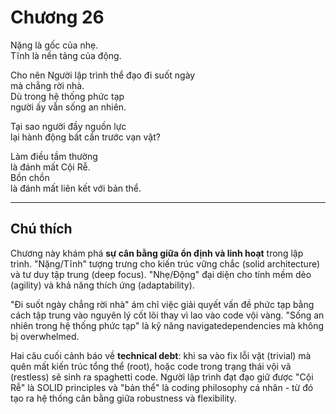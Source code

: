 # Chương 26  

Nặng là gốc của nhẹ.  
Tĩnh là nền tảng của động.  

Cho nên Người lập trình thể đạo đi suốt ngày  
mà chẳng rời nhà.  
Dù trong hệ thống phức tạp  
người ấy vẫn sống an nhiên.  

Tại sao người đầy nguồn lực  
lại hành động bất cẩn trước vạn vật?  

Làm điều tầm thường  
là đánh mất Cội Rễ.  
Bồn chồn  
là đánh mất liên kết với bản thể.  

---

## Chú thích  

Chương này khám phá **sự cân bằng giữa ổn định và linh hoạt** trong lập trình. "Nặng/Tĩnh" tượng trưng cho kiến trúc vững chắc (solid architecture) và tư duy tập trung (deep focus). "Nhẹ/Động" đại diện cho tính mềm dẻo (agility) và khả năng thích ứng (adaptability).  

"Đi suốt ngày chẳng rời nhà" ám chỉ việc giải quyết vấn đề phức tạp bằng cách tập trung vào nguyên lý cốt lõi thay vì lao vào code vội vàng. "Sống an nhiên trong hệ thống phức tạp" là kỹ năng navigatedependencies mà không bị overwhelmed.  

Hai câu cuối cảnh báo về **technical debt**: khi sa vào fix lỗi vặt (trivial) mà quên mất kiến trúc tổng thể (root), hoặc code trong trạng thái vội vã (restless) sẽ sinh ra spaghetti code. Người lập trình đạt đạo giữ được "Cội Rễ" là SOLID principles và "bản thể" là coding philosophy cá nhân - từ đó tạo ra hệ thống cân bằng giữa robustness và flexibility. 